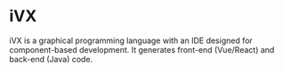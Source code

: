 # iVX
iVX is a graphical programming language with an IDE designed for component-based development. It generates front-end (Vue/React) and back-end (Java) code. 
